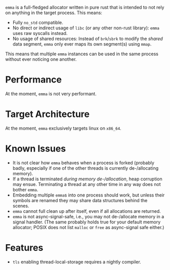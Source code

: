 `emma` is a full-fledged allocator written in pure rust that is intended to not rely on anything in the target process. This means:

- Fully `no_std` compatible.
- No direct or indirect usage of `libc` (or any other non-rust library): `emma` uses raw syscalls instead.
- No usage of shared resources: Instead of `brk`/`sbrk` to modify the _shared_ data segment, `emma` only ever maps its own segment(s) using `mmap`.

This means that multiple `emma` instances can be used in the same process without ever noticing one another.

# Performance
At the moment, `emma` is not very performant.

# Target Architecture
At the moment, `emma` exclusively targets linux on `x86_64`.

# Known Issues
- It is not clear how `emma` behaves when a process is forked (probably badly, especially if one of the other threads is currently de-/allocating memory).
- If a thread is terminated _during memory de-/allocation_, heap corruption may ensue. Terminating a thread at any other time in any way does not bother `emma`.
- Embedding multiple `emma`s into one process should work, but unless their symbols are renamed they may share data structures behind the scenes.
- `emma` cannot full clean up after itself, even if all allocations are returned.
- `emma` is not async-signal-safe, i.e., you may not de-/allocate memory in a signal handler. (The same probably holds true for your default memory allocator; POSIX does not list `malloc` or `free` as async-signal safe either.)

# Features
- `tls` enabling thread-local-storage requires a nightly compiler.
